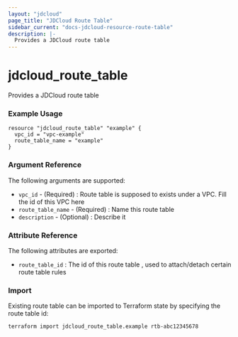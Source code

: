 ```yaml
---
layout: "jdcloud"
page_title: "JDCloud Route Table"
sidebar_current: "docs-jdcloud-resource-route-table"
description: |-
  Provides a JDCloud route table
---
```

# jdcloud\_route\_table

Provides a JDCloud route table

### Example Usage

```hcl
resource "jdcloud_route_table" "example" {
  vpc_id = "vpc-example"
  route_table_name = "example"
}
```

### Argument Reference

The following arguments are supported:

* `vpc_id` - \(Required\)  :  Route table is supposed to exists under a VPC. Fill the id of this VPC here
* `route_table_name` - \(Required\) : Name this route table 
* `description` - \(Optional\) : Describe it

### Attribute Reference

The following attributes are exported:

* `route_table_id` : The id of this route table , used to attach/detach certain route table rules

### Import

Existing route table can be imported to Terraform state by specifying the route table id:

```bash
terraform import jdcloud_route_table.example rtb-abc12345678
```



